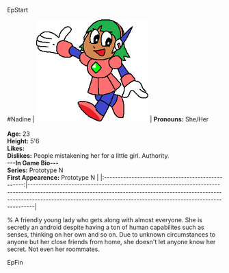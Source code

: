 EpStart

#Nadine
| ![She's here!](assets\images\profiles\nadine.png) | **Pronouns:** She/Her<br><br>**Age:** 23<br>**Height:** 5'6<br>**Likes:** <br>**Dislikes:** People mistakening her for a little girl. Authority. <br>**---In Game Bio---**<br>**Series:** Prototype N<br>**First Appearence:** Prototype N |
|:-------------------------------------------------:|--------------------------------------------------------------------------------------------------------------------------------------------------------------------------------------------------------------------------------------------|

% A friendly young lady who gets along with almost everyone. She is secretly an android despite having a ton of human capabilites such as senses, thinking on her own and so on. Due to unknown circumstances to anyone but her close friends from home, she doesn't let anyone know her secret. Not even her roommates.

EpFin

<script src="{{ '/assets/js/EpFormatter.js' | relative_url }}"></script>